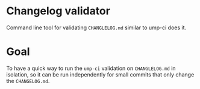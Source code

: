 # Changelog validator
Command line tool for validating `CHANGLELOG.md` similar to ump-ci does it.

# Goal
To have a quick way to run the `ump-ci` validation on `CHANGLELOG.md` in isolation, so it can be run independently for small commits that only change the `CHANGELOG.md`. 
